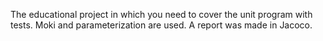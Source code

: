 The educational project in which you need to cover the unit program with tests.
Moki and parameterization are used.
A report was made in Jacoco.

